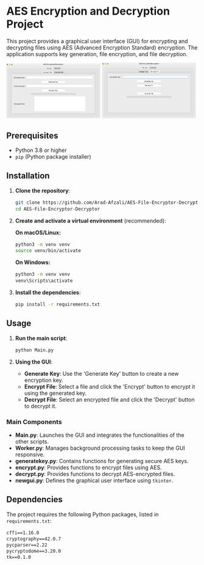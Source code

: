 # AES Encryption and Decryption Project

This project provides a graphical user interface (GUI) for encrypting and decrypting files using AES (Advanced Encryption Standard) encryption. The application supports key generation, file encryption, and file decryption.

<p float="left">
  <img src="ss/Screenshot 1403-03-05 at 03.41.04.png" width="49%" />
  <img src="ss/Screenshot 1403-03-05 at 03.41.22.png" width="49%" />
</p>

## Prerequisites

- Python 3.8 or higher
- `pip` (Python package installer)

## Installation

1. **Clone the repository**:
    ```bash
    git clone https://github.com/Arad-Afzali/AES-File-Encryptor-Decryptor.git
    cd AES-File-Encryptor-Decryptor
    ```

2. **Create and activate a virtual environment** (recommended):
    
    **On macOS/Linux:**
    ```bash
    python3 -m venv venv
    source venv/bin/activate
    ```

    **On Windows:**
    ```cmd
    python3 -m venv venv
    venv\Scripts\activate
    ```

3. **Install the dependencies**:
    ```bash
    pip install -r requirements.txt
    ```

## Usage

1. **Run the main script**:
    ```bash
    python Main.py
    ```

2. **Using the GUI**:
    - **Generate Key**: Use the 'Generate Key' button to create a new encryption key.
    - **Encrypt File**: Select a file and click the 'Encrypt' button to encrypt it using the generated key.
    - **Decrypt File**: Select an encrypted file and click the 'Decrypt' button to decrypt it.


### Main Components

- **Main.py**: Launches the GUI and integrates the functionalities of the other scripts.
- **Worker.py**: Manages background processing tasks to keep the GUI responsive.
- **generatekey.py**: Contains functions for generating secure AES keys.
- **encrypt.py**: Provides functions to encrypt files using AES.
- **decrypt.py**: Provides functions to decrypt AES-encrypted files.
- **newgui.py**: Defines the graphical user interface using `tkinter`.

## Dependencies

The project requires the following Python packages, listed in `requirements.txt`:

```plaintext
cffi==1.16.0
cryptography==42.0.7
pycparser==2.22
pycryptodome==3.20.0
tk==0.1.0
